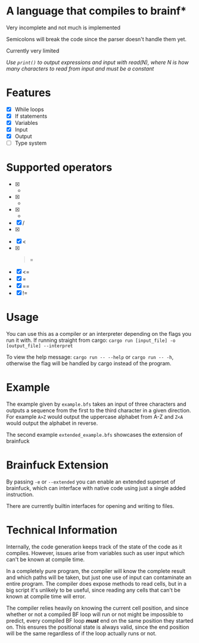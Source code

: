 # A language that compiles to brainf*

Very incomplete and not much is implemented

Semicolons will break the code since the parser doesn't handle them yet.

Currently very limited

*Use `print()` to output expressions and input with read(N), where N is how many characters to read from input and must be a constant*

# Features

- [x] While loops
- [x] If statements
- [x] Variables
- [x] Input
- [x] Output
- [ ] Type system

# Supported operators

- [x] +
- [x] -
- [x] *
- [x] /
- [x] >
- [x] <
- [x] >=
- [x] <=
- [x] =
- [x] ==
- [x] !=

# Usage

You can use this as a compiler or an interpreter depending on the flags you run it with.
If running straight from cargo: `cargo run [input_file] -o [output_file] --interpret`

To view the help message: `cargo run -- --help` or `cargo run -- -h`, otherwise the flag will be handled by cargo instead of the program.

# Example

The example given by `example.bfs` takes an input of three characters and outputs a sequence from the first to the third character in a given direction.
For example `A>Z` would output the uppercase alphabet from A-Z and `Z<A` would output the alphabet in reverse.

The second example `extended_example.bfs` showcases the extension of brainfuck

# Brainfuck Extension

By passing `-e` or `--extended` you can enable an extended superset of brainfuck, which can interface with native code using just a single added instruction.

There are currently builtin interfaces for opening and writing to files.

# Technical Information

Internally, the code generation keeps track of the state of the code as it compiles.
However, issues arise from variables such as user input which can't be known at compile time.

In a completely pure program, the compiler will know the complete result and which paths will be taken, but just one use of input can contaminate an entire program.
The compiler does expose methods to read cells, but in a big script it's unlikely to be useful, since reading any cells that can't be known at compile time will error.


The compiler relies heavily on knowing the current cell position, and since whether or not a compiled BF loop will run or not might be impossible to predict, every compiled BF loop ***must*** end on the same position they started on. This ensures the positional state is always valid, since the end position will be the same regardless of if the loop actually runs or not.